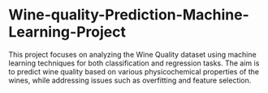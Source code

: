 # Wine-quality-Prediction-Machine-Learning-Project
This project focuses on analyzing the Wine Quality dataset using machine learning techniques for both classification and regression tasks. The aim is to predict wine quality based on various physicochemical properties of the wines, while addressing issues such as overfitting and feature selection.
